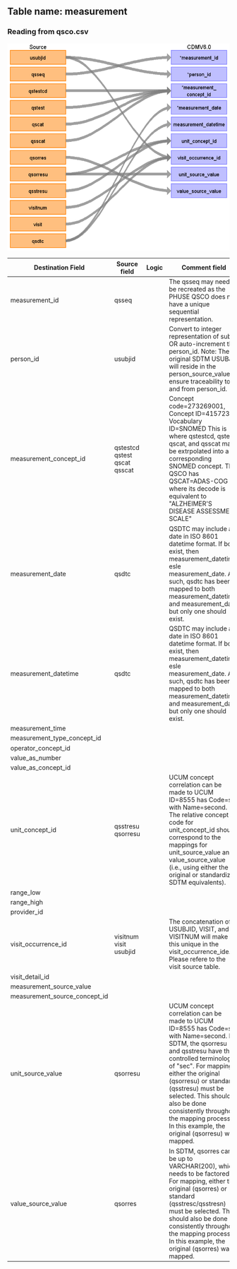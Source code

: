 ## Table name: measurement

### Reading from qsco.csv

![](md_files/image1.png)

| Destination Field | Source field | Logic | Comment field |
| --- | --- | --- | --- |
| measurement_id | qsseq |  | The qsseq may need to be recreated as the PHUSE QSCO does not have a unique sequential representation. |
| person_id | usubjid |  | Convert to integer representation of subjid OR auto-increment the person_id. Note: The original SDTM USUBJID will reside in the person_source_value to ensure traceability to and from person_id. |
| measurement_concept_id | qstestcd<br>qstest<br>qscat<br>qsscat |  | Concept code=273269001, Concept ID=4157231, Vocabulary ID=SNOMED  This is where qstestcd, qstest, qscat, and qsscat may be extrpolated into a corresponding SNOMED concept.  The QSCO has QSCAT=ADAS-COG where its decode is equivalent to "ALZHEIMER'S DISEASE ASSESSMENT SCALE" |
| measurement_date | qsdtc |  | QSDTC may include a date in ISO 8601 datetime format. If both exist, then measurement_datetime, esle  measurement_date. As such, qsdtc has been mapped to both measurement_datetime and measurement_date but only one should exist. |
| measurement_datetime | qsdtc |  | QSDTC may include a date in ISO 8601 datetime format. If both exist, then measurement_datetime, esle  measurement_date. As such, qsdtc has been mapped to both measurement_datetime and measurement_date but only one should exist. |
| measurement_time |  |  |  |
| measurement_type_concept_id |  |  |  |
| operator_concept_id |  |  |  |
| value_as_number |  |  |  |
| value_as_concept_id |  |  |  |
| unit_concept_id | qsstresu<br>qsorresu |  | UCUM concept correlation can be made to UCUM ID=8555 has Code=s with Name=second. The relative concept code for unit_concept_id should correspond to the mappings for unit_source_value and value_source_value (i.e., using either the original or standardized SDTM equivalents). |
| range_low |  |  |  |
| range_high |  |  |  |
| provider_id |  |  |  |
| visit_occurrence_id | visitnum<br>visit<br>usubjid |  | The concatenation of USUBJID, VISIT, and VISITNUM will make this unique in the visit_occurrence_ide. Please refere to the visit source table. |
| visit_detail_id |  |  |  |
| measurement_source_value |  |  |  |
| measurement_source_concept_id |  |  |  |
| unit_source_value | qsorresu |  | UCUM concept correlation can be made to UCUM ID=8555 has Code=s with Name=second. In SDTM, the qsorresu and qsstresu have the controlled terminology of "sec". For mapping, either the original (qsorresu) or standard (qsstresu) must be selected. This should also be done consistently throughout the mapping process. In this example, the original (qsorresu) was mapped. |
| value_source_value | qsorres |  | In SDTM, qsorres can be up to VARCHAR(200), which needs to be factored in. For mapping, either the original (qsorres) or standard (qsstresc/qsstresn) must be selected. This should also be done consistently throughout the mapping process. In this example, the original (qsorres) was mapped. |

